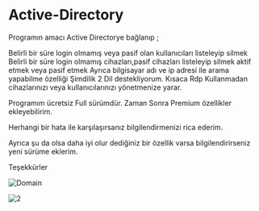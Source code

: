 # Active-Directory

Programın amacı Active Directorye bağlanıp ;

Belirli bir süre login olmamış veya pasif olan kullanıcıları listeleyip silmek
Belirli bir süre login olmamış cihazları,pasif cihazları listeleyip silmek aktif etmek veya pasif etmek
Ayrıca bilgisayar adı ve ip adresi ile arama yapabilme özelliği
Şimdilik 2 Dil destekliyorum.
Kısaca Rdp Kullanmadan cihazlarınızı veya kullanıcılarınızı yönetmenize yarar.

Programım ücretsiz Full sürümdür. Zaman Sonra Premium özellikler ekleyebilirim.

Herhangi bir hata ile karşılaşırsanız bilgilendirmenizi rica ederim.

Ayrıca şu da olsa daha iyi olur dediğiniz bir özellik varsa bilgilendirirseniz yeni sürüme eklerim.



Teşekkürler

![Domain](https://user-images.githubusercontent.com/61078338/215774945-81f84988-9ad3-412b-8573-6541bc2faea2.png)

![2](https://user-images.githubusercontent.com/61078338/219275313-75e05f07-4fef-48e7-b517-ee52888fc4ab.jpg)
